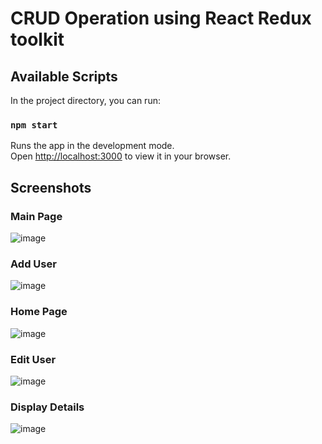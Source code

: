 # CRUD Operation using React Redux toolkit

## Available Scripts

In the project directory, you can run:

### `npm start`

Runs the app in the development mode.\
Open [http://localhost:3000](http://localhost:3000) to view it in your browser.

## Screenshots

### Main Page
![image](https://github.com/nameera27/CRUD-Redux-Toolkit/assets/120706492/1fa5b911-7c3f-430e-a61e-654d09457ca2)


### Add User
![image](https://github.com/nameera27/CRUD-Redux-Toolkit/assets/120706492/2432037c-e9ab-4fbe-ba77-e6789c6275e5)

### Home Page
![image](https://github.com/nameera27/CRUD-Redux-Toolkit/assets/120706492/fd47844f-f1fb-480e-9b7f-27de7c4081e8)


### Edit User
![image](https://github.com/nameera27/CRUD-Redux-Toolkit/assets/120706492/780295e7-3e83-4f23-b156-4e3c74b053d2)


### Display Details
![image](https://github.com/nameera27/CRUD-Redux-Toolkit/assets/120706492/7cfde687-38f5-4065-b18a-e468ee2ca770)
